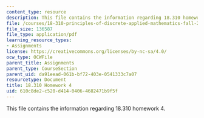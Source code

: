 ```yaml
---
content_type: resource
description: This file contains the information regarding 18.310 homework 4.
file: /courses/18-310-principles-of-discrete-applied-mathematics-fall-2013/610c8de2c520d41404064682471b9f5f_MIT18_310F13_Homework4.pdf
file_size: 136587
file_type: application/pdf
learning_resource_types:
- Assignments
license: https://creativecommons.org/licenses/by-nc-sa/4.0/
ocw_type: OCWFile
parent_title: Assignments
parent_type: CourseSection
parent_uid: da91eead-061b-bf72-403e-0541333c7a07
resourcetype: Document
title: 18.310 Homework 4
uid: 610c8de2-c520-d414-0406-4682471b9f5f
---
```

This file contains the information regarding 18.310 homework 4.